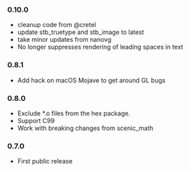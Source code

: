 ### 0.10.0
* cleanup code from @cretel
* update stb_truetype and stb_image to latest
* take minor updates from nanovg
* No longer suppresses rendering of leading spaces in text

### 0.8.1
* Add hack on macOS Mojave to get around GL bugs

### 0.8.0
* Exclude \*.o files from the hex package.
* Support C99
* Work with breaking changes from scenic_math

### 0.7.0
* First public release